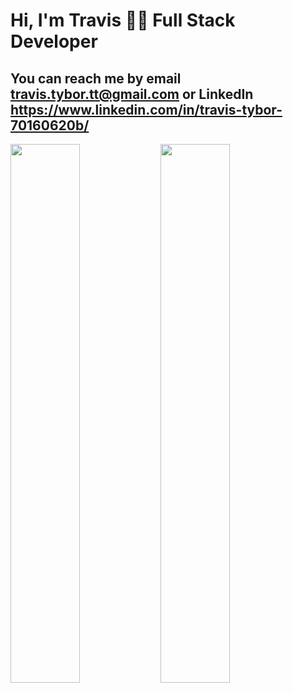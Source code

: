 
# Hi, I'm Travis 🧑‍💻 Full Stack Developer

## You can reach me by email travis.tybor.tt@gmail.com  or LinkedIn https://www.linkedin.com/in/travis-tybor-70160620b/

<img align="left" width="47%" src="https://github-readme-stats.vercel.app/api?username=tygrski&theme=merko&show_icons=true" />

<img align="left" width="47%" src="https://github-readme-stats.vercel.app/api/top-langs/?username=tygrski&layout=compact" />

